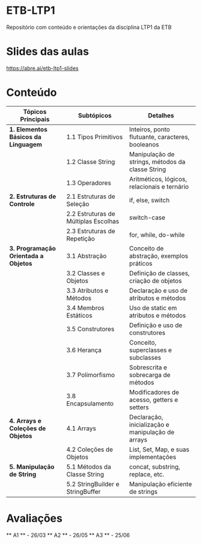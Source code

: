 # ETB-LTP1
Repositório com conteúdo e orientações da disciplina LTP1 da ETB

# Slides das aulas
https://abre.ai/etb-ltp1-slides

# Conteúdo
| **Tópicos Principais**        | **Subtópicos**                      | **Detalhes**                                                   |
|-------------------------------|--------------------------------------|----------------------------------------------------------------|
| **1. Elementos Básicos da Linguagem** | 1.1 Tipos Primitivos | Inteiros, ponto flutuante, caracteres, booleanos |
|                               | 1.2 Classe String | Manipulação de strings, métodos da classe String |
|                               | 1.3 Operadores | Aritméticos, lógicos, relacionais e ternário |
| **2. Estruturas de Controle** | 2.1 Estruturas de Seleção | if, else, switch |
|                               | 2.2 Estruturas de Múltiplas Escolhas | switch-case |
|                               | 2.3 Estruturas de Repetição | for, while, do-while |
| **3. Programação Orientada a Objetos** | 3.1 Abstração | Conceito de abstração, exemplos práticos |
|                               | 3.2 Classes e Objetos | Definição de classes, criação de objetos |
|                               | 3.3 Atributos e Métodos | Declaração e uso de atributos e métodos |
|                               | 3.4 Membros Estáticos | Uso de static em atributos e métodos |
|                               | 3.5 Construtores | Definição e uso de construtores |
|                               | 3.6 Herança | Conceito, superclasses e subclasses |
|                               | 3.7 Polimorfismo | Sobrescrita e sobrecarga de métodos |
|                               | 3.8 Encapsulamento | Modificadores de acesso, getters e setters |
| **4. Arrays e Coleções de Objetos** | 4.1 Arrays | Declaração, inicialização e manipulação de arrays |
|                               | 4.2 Coleções de Objetos | List, Set, Map, e suas implementações |
| **5. Manipulação de String**  | 5.1 Métodos da Classe String | concat, substring, replace, etc. |
|                               | 5.2 StringBuilder e StringBuffer | Manipulação eficiente de strings | 

# Avaliações
** A1 ** - 26/03
** A2 ** - 26/05
** A3 ** - 25/06
